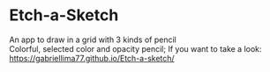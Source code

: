 # Etch-a-Sketch
An app to draw in a grid with 3 kinds of pencil<br>
Colorful, selected color and opacity pencil;
If you want to take a look:<br>
https://gabriellima77.github.io/Etch-a-sketch/

